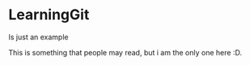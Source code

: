 # LearningGit
Is just an example

This is something that people may read, but i am the only one here :D.
